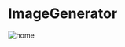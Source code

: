 # ImageGenerator
![home](https://github.com/RajshreeRajoliya/ImageGenerator/assets/113670900/7358bf89-cd77-4fb6-8efa-65dd61659964)
